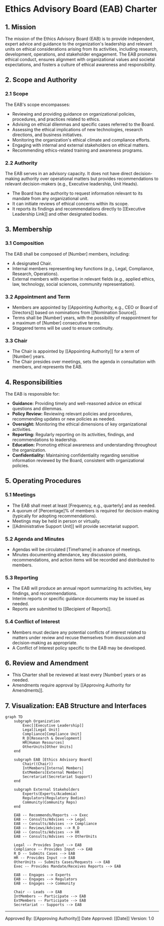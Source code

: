 # Ethics Advisory Board (EAB) Charter

## 1. Mission
The mission of the Ethics Advisory Board (EAB) is to provide independent, expert advice and guidance to the organization's leadership and relevant units on ethical considerations arising from its activities, including research, development, operations, and stakeholder engagement. The EAB promotes ethical conduct, ensures alignment with organizational values and societal expectations, and fosters a culture of ethical awareness and responsibility.

## 2. Scope and Authority
### 2.1 Scope
The EAB's scope encompasses:
- Reviewing and providing guidance on organizational policies, procedures, and practices related to ethics.
- Advising on ethical dilemmas and specific cases referred to the Board.
- Assessing the ethical implications of new technologies, research directions, and business initiatives.
- Monitoring the organization's ethical climate and compliance efforts.
- Engaging with internal and external stakeholders on ethical matters.
- Recommending ethics-related training and awareness programs.

### 2.2 Authority
The EAB serves in an advisory capacity. It does not have direct decision-making authority over operational matters but provides recommendations to relevant decision-makers (e.g., Executive leadership, Unit Heads).
- The Board has the authority to request information relevant to its mandate from any organizational unit.
- It can initiate reviews of ethical concerns within its scope.
- It reports its findings and recommendations directly to [[Executive Leadership Link]] and other designated bodies.

## 3. Membership
### 3.1 Composition
The EAB shall be composed of [Number] members, including:
- A designated Chair.
- Internal members representing key functions (e.g., Legal, Compliance, Research, Operations).
- External members with expertise in relevant fields (e.g., applied ethics, law, technology, social sciences, community representation).

### 3.2 Appointment and Term
- Members are appointed by [[Appointing Authority, e.g., CEO or Board of Directors]] based on nominations from [[Nomination Source]].
- Terms shall be [Number] years, with the possibility of reappointment for a maximum of [Number] consecutive terms.
- Staggered terms will be used to ensure continuity.

### 3.3 Chair
- The Chair is appointed by [[Appointing Authority]] for a term of [Number] years.
- The Chair presides over meetings, sets the agenda in consultation with members, and represents the EAB.

## 4. Responsibilities
The EAB is responsible for:
- **Guidance:** Providing timely and well-reasoned advice on ethical questions and dilemmas.
- **Policy Review:** Reviewing relevant policies and procedures, recommending updates or new policies as needed.
- **Oversight:** Monitoring the ethical dimensions of key organizational activities.
- **Reporting:** Regularly reporting on its activities, findings, and recommendations to leadership.
- **Education:** Promoting ethical awareness and understanding throughout the organization.
- **Confidentiality:** Maintaining confidentiality regarding sensitive information reviewed by the Board, consistent with organizational policies.

## 5. Operating Procedures
### 5.1 Meetings
- The EAB shall meet at least [Frequency, e.g., quarterly] and as needed.
- A quorum of [Percentage]% of members is required for decision-making (typically for adopting recommendations).
- Meetings may be held in person or virtually.
- [[Administrative Support Unit]] will provide secretariat support.

### 5.2 Agenda and Minutes
- Agendas will be circulated [Timeframe] in advance of meetings.
- Minutes documenting attendance, key discussion points, recommendations, and action items will be recorded and distributed to members.

### 5.3 Reporting
- The EAB will produce an annual report summarizing its activities, key findings, and recommendations.
- Interim reports or specific guidance documents may be issued as needed.
- Reports are submitted to [[Recipient of Reports]].

### 5.4 Conflict of Interest
- Members must declare any potential conflicts of interest related to matters under review and recuse themselves from discussion and decision-making as appropriate.
- A Conflict of Interest policy specific to the EAB may be developed.

## 6. Review and Amendment
- This Charter shall be reviewed at least every [Number] years or as needed.
- Amendments require approval by [[Approving Authority for Amendments]].

## 7. Visualization: EAB Structure and Interfaces

```mermaid
graph TD
    subgraph Organization
        Exec[[Executive Leadership]]
        Legal[Legal Unit]
        Compliance[Compliance Unit]
        R_D[Research & Development]
        HR[Human Resources]
        OtherUnits[Other Units]
    end

    subgraph EAB [Ethics Advisory Board]
        Chair((Chair))
        IntMembers[Internal Members]
        ExtMembers[External Members]
        Secretariat(Secretariat Support)
    end

    subgraph External Stakeholders
        Experts(Experts/Academia)
        Regulators(Regulatory Bodies)
        Community(Community Reps)
    end

    EAB -- Recommends/Reports --> Exec
    EAB -- Consults/Advises --> Legal
    EAB -- Consults/Advises --> Compliance
    EAB -- Reviews/Advises --> R_D
    EAB -- Consults/Advises --> HR
    EAB -- Consults/Advises --> OtherUnits

    Legal -- Provides Input --> EAB
    Compliance -- Provides Input --> EAB
    R_D -- Submits Cases --> EAB
    HR -- Provides Input --> EAB
    OtherUnits -- Submits Cases/Requests --> EAB
    Exec -- Provides Mandate/Receives Reports --> EAB

    EAB -- Engages --> Experts
    EAB -- Engages --> Regulators
    EAB -- Engages --> Community

    Chair -- Leads --> EAB
    IntMembers -- Participate --> EAB
    ExtMembers -- Participate --> EAB
    Secretariat -- Supports --> EAB
```

---
Approved By: [[Approving Authority]]
Date Approved: [[Date]]
Version: 1.0
